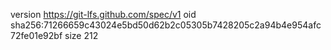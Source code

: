version https://git-lfs.github.com/spec/v1
oid sha256:71266659c43024e5bd50d62b2c05305b7428205c2a94b4e954afc72fe01e92bf
size 212
